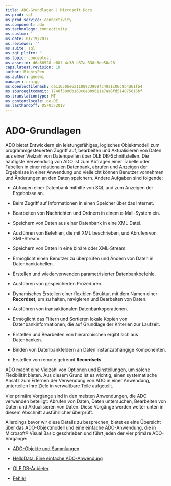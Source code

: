 ```yaml
---
title: ADO-Grundlagen | Microsoft Docs
ms.prod: sql
ms.prod_service: connectivity
ms.component: ado
ms.technology: connectivity
ms.custom: ''
ms.date: 01/19/2017
ms.reviewer: ''
ms.suite: sql
ms.tgt_pltfrm: ''
ms.topic: conceptual
ms.assetid: d6a66928-e68f-4c38-b87a-838c5de50a28
caps.latest.revision: 10
author: MightyPen
ms.author: genemi
manager: craigg
ms.openlocfilehash: da11650be6a1188933909fc49a1c06c8b4d61fb4
ms.sourcegitcommit: 1740f3090b168c0e809611a7aa6fd514075616bf
ms.translationtype: MT
ms.contentlocale: de-DE
ms.lasthandoff: 05/03/2018
---
```

# <a name="ado-fundamentals"></a>ADO-Grundlagen
ADO bietet Entwicklern ein leistungsfähiges, logisches Objektmodell zum programmgesteuerten Zugriff auf, bearbeiten und Aktualisieren von Daten aus einer Vielzahl von Datenquellen über OLE DB-Schnittstellen. Die häufigste Verwendung von ADO ist zum Abfragen einer Tabelle oder Tabellen in einer relationalen Datenbank, abrufen und Anzeigen der Ergebnisse in einer Anwendung und vielleicht können Benutzer vornehmen und Änderungen an den Daten speichern. Andere Aufgaben sind folgende:  
  
-   Abfragen einer Datenbank mithilfe von SQL und zum Anzeigen der Ergebnisse an.  
  
-   Beim Zugriff auf Informationen in einen Speicher über das Internet.  
  
-   Bearbeiten von Nachrichten und Ordnern in einem e-Mail-System ein.  
  
-   Speichern von Daten aus einer Datenbank in eine XML-Datei.  
  
-   Ausführen von Befehlen, die mit XML beschrieben, und Abrufen von XML-Stream.  
  
-   Speichern von Daten in eine binäre oder XML-Stream.  
  
-   Ermöglicht einen Benutzer zu überprüfen und Ändern von Daten in Datenbanktabellen.  
  
-   Erstellen und wiederverwenden parametrisierter Datenbankbefehle.  
  
-   Ausführen von gespeicherten Prozeduren.  
  
-   Dynamisches Erstellen einer flexiblen Struktur, mit dem Namen einer **Recordset**, um zu halten, navigieren und Bearbeiten von Daten.  
  
-   Ausführen von transaktionalen Datenbankoperationen.  
  
-   Ermöglicht das Filtern und Sortieren lokale Kopien von Datenbankinformationen, die auf Grundlage der Kriterien zur Laufzeit.  
  
-   Erstellen und Bearbeiten von hierarchischen ergibt sich aus Datenbanken.  
  
-   Binden von Datenbankfeldern an Daten instanzabhängige Komponenten.  
  
-   Erstellen von remote getrennt **Recordsets**.  
  
 ADO macht eine Vielzahl von Optionen und Einstellungen, um solche Flexibilität bieten. Aus diesem Grund ist es wichtig, einen systematische Ansatz zum Erlernen der Verwendung von ADO in einer Anwendung, unterteilen Ihre Ziele in verwaltbare Teile aufgeteilt.  
  
 Vier primäre Vorgänge sind in den meisten Anwendungen, die ADO verwenden beteiligt: Abrufen von Daten, Daten untersuchen, Bearbeiten von Daten und Aktualisieren von Daten. Diese Vorgänge werden weiter unten in diesem Abschnitt ausführlicher überprüft.  
  
 Allerdings bevor wir diese Details zu besprechen, bietet es eine Übersicht über das ADO-Objektmodell und eine einfache ADO-Anwendung, die in Microsoft® Visual Basic geschrieben und führt jeden der vier primäre ADO-Vorgänge:  
  
-   [ADO-Objekte und Sammlungen](../../../ado/guide/data/ado-objects-and-collections.md)  
  
-   [HelloData: Eine einfache ADO-Anwendung](../../../ado/guide/data/hellodata-a-simple-ado-application.md)  
  
-   [OLE DB-Anbieter](../../../ado/guide/data/ole-db-providers-ado.md)  
  
-   [Fehler](../../../ado/guide/data/errors-ado.md)
